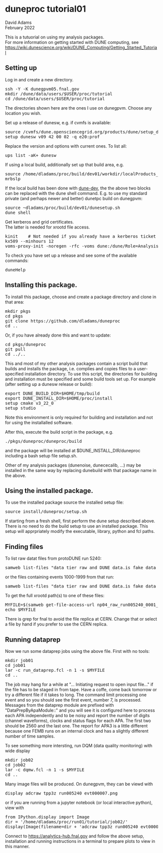 # duneproc tutorial01

David Adams   
February 2022  
  
This is a tutuorial on using my analysis packages.  
For more information on getting started with DUNE computing, see
https://wiki.dunescience.org/wiki/DUNE_Computing/Getting_Started_Tutorial

## Setting up

Log in and create a new directory.
<pre>
ssh -Y -K dunegpvm05.fnal.gov
mkdir /dune/data/users/$USER/proc/tutorial
cd /dune/data/users/$USER/proc/tutorial
</pre>
The directories shown here are the ones I use on dunegpvm. Choose any location you wish.

Set up a release of dunesw, e.g. if cvmfs is available:
<pre>
source /cvmfs/dune.opensciencegrid.org/products/dune/setup_dune.sh
setup dunesw v09_42_00_02 -q e20:prof
</pre>
Replace the version and options with current ones. To list all:
<pre>
ups list -aK+ dunesw
</pre>
If using a local build, additionally set up that build area, e.g.
<pre>
source /home/dladams/proc/build/dev01/workdir/localProducts_dunesw_v09_42_00_02_e20_prof/setup
mrbslp
</pre>
If the local build has been done with [dune-dev](https://github.com/dladams/dune-dev),
the the above two blocks can be replaced with the dune shell command. E.g. to use my
standard private (and perhaps newer and better) dunetpc build on dunegpvm:
<pre>
source ~dladams/proc/build/dev01/dunesetup.sh 
dune shell
</pre>

Get kerberos and grid certificates.  
The latter is needed for xrootd file access.
<pre>
kinit    # Not needed if you already have a kerberos ticket
kx509 --minhours 12
voms-proxy-init -noregen -rfc -voms dune:/dune/Role=Analysis
</pre>

To check you have set up a release and see some of the available commands:
<pre>
duneHelp
</pre>

## Installing this package.

To install this package, choose and create a package directory and
clone in that area:
<pre>
mkdir pkgs
cd pkgs
git clone https://github.com/dladams/duneproc
cd ..
</pre>
Or, if you have already done this and want to update:
<pre>
cd pkgs/duneproc
git pull
cd ../..
</pre>

This and most of my other analysis packages contain a script build that
builds and installs the package, i.e. complies and copies files to a
user-specified installation directory.
To use this script, the directories for building and installation must
be specified and some build tools set up. For example (after setting up a dunesw release or build):
<pre>
export DUNE_BUILD_DIR=$HOME/tmp/build
export DUNE_INSTALL_DIR=$HOME/proc/install
setup cmake v3_22_0
setup studio
</pre>
Note this environment is only required for building and installation
and not for using the installalled software.

After this, execute the build script in the package, e.g.
<pre>
./pkgs/duneproc/duneproc/build
</pre>
and the package will be installed at $DUNE_INSTALL_DIR/duneproc including
a bash setup file setup.sh.

Other of my analysis packages (dunenoise, dunececalib, ...) may be installed
in the same way by replacing dunebuild with that package name in the above.

## Using the installed package.

To use the installed package source the installed setup file:
<pre>
source install/duneproc/setup.sh
</pre>
If starting from a fresh shell, first perform the dune setup described above. There is
no need to do the build setup to use an installed package.
This setup will apprpriately modify the executable, library, python and fcl paths.

## Finding files

To list raw datat files from protoDUNE run 5240:
<pre>
samweb list-files "data_tier raw and DUNE_data.is_fake_data 0 and run_number 5240"
</pre>

or the files containing events 1000-1999 from that run:
<pre>
samweb list-files "data_tier raw and DUNE_data.is_fake_data 0 and run_number 5240 and last_event>=1000 and first_event<2000"
</pre>

To get the full xrootd path(s) to one of these files:
<pre>
MYFILE=$(samweb get-file-access-url np04_raw_run005240_0001_dl1.root --schema=root | grep fnal)
echo $MYFILE
</pre>
There is grep for fnal to avoid the file replica at CERN. Change that or select a file by hand
if you prefer to use the CERN replica.
  
## Running dataprep
  
Now we run some dataprep jobs using the above file. First with no tools:
<pre>
mkdir job01
cd job01
lar -c run_dataprep.fcl -n 1 -s $MYFILE
cd ..
</pre>
The job may hang for a while at "... Initiating request to open input file..." if the file has to be staged in from tape. Have a coffe, come back tomorrow
or try a different file if it takes to long. The command limit processing one event and so you should see the first event, number 7, is processed.
Messages from the dataprep module are prefixed with "DataPrepByApaModule::" and you will see it is configured here to process each APA independently and
to be noisy and report the number of digits (channel waveforms), clocks and status flags for each APA. The first two should be 2560 and the last one.
The report for APA3 is a little different because one FEMB runs on an internal clock and has a slightly different number of time samples.

To see something more intersting, run DQM (data quality monitoring) with wide display
<pre>
mkdir job02
cd job02
lar -c dqmw.fcl -n 1 -s $MYFILE
cd ..
</pre>
Many image files will be produced. On dunegpvm, they can be viewd with
<pre>
display adcraw_tpp3z_run005240_evt000007.png
</pre>
or if you are running from a jupyter notebook (or local interactive python), view with
<pre>
from IPython.display import Image
dir = '/home/dladams/proc/run01/tutorial/job02/'
display(Image(filename=dir + 'adcraw_tpp3z_run005240_evt000007.png'))
</pre>
Connect to https://analytics-hub.fnal.gov and follow the above setup, installation and running instructions in a terminal to prepare plots to view in this manner.
